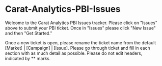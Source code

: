 # Carat-Analytics-PBI-Issues

Welcome to the Carat Analytics PBI Issues tracker. Please click on "Issues" above to submit your PBI ticket. Once in "Issues" please click "New Issue" and then "Get Started."

Once a new ticket is open, please rename the ticket name from the default [Market] | [Campaign] | [Issue]. Please go through ticket and fill in each section with as much detail as possible. Please do not edit headers, indicated by ** marks.
